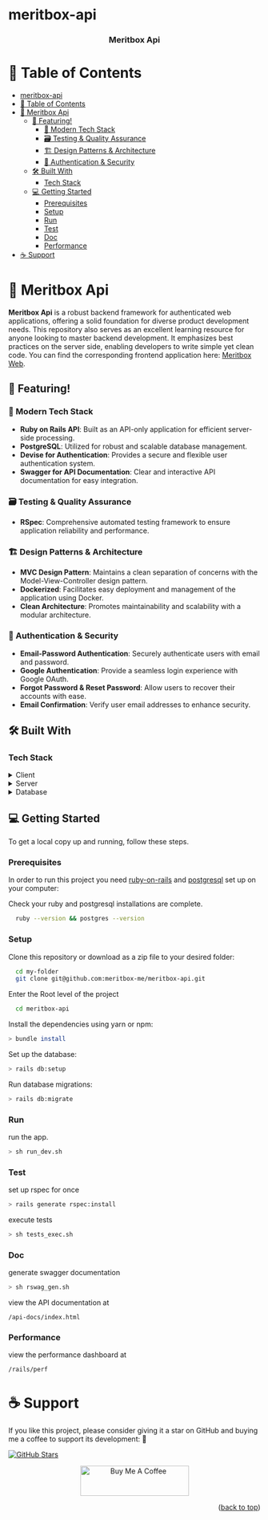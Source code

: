 # meritbox-api

<a name="readme-top"></a>

<div align="center">
  <h3><b>Meritbox Api</b></h3>
</div>

<!-- TABLE OF CONTENTS -->

# 📗 Table of Contents

- [meritbox-api](#meritbox-api)
- [📗 Table of Contents](#-table-of-contents)
- [📖 Meritbox Api ](#-meritbox-api-)
  - [🚀 Featuring!](#-featuring)
    - [🌟 Modern Tech Stack](#-modern-tech-stack)
    - [🗃️ Testing \& Quality Assurance](#️-testing--quality-assurance)
    - [🏗️ Design Patterns \& Architecture](#️-design-patterns--architecture)
    - [🔐 Authentication \& Security](#-authentication--security)
  - [🛠 Built With ](#-built-with-)
    - [Tech Stack ](#tech-stack-)
  - [💻 Getting Started ](#-getting-started-)
    - [Prerequisites](#prerequisites)
    - [Setup](#setup)
    - [Run](#run)
    - [Test](#test)
    - [Doc](#doc)
    - [Performance](#performance)
- [☕ Support ](#-support-)

<!-- PROJECT DESCRIPTION -->

# 📖 Meritbox Api <a name="about-project"></a>

**Meritbox Api** is a robust backend framework for authenticated web applications, offering a solid foundation for diverse product development needs. This repository also serves as an excellent learning resource for anyone looking to master backend development. It emphasizes best practices on the server side, enabling developers to write simple yet clean code. You can find the corresponding frontend application here: [Meritbox Web](https://github.com/rex-9/meritbox-me-web).

## 🚀 Featuring!

### 🌟 Modern Tech Stack

- **Ruby on Rails API**: Built as an API-only application for efficient server-side processing.
- **PostgreSQL**: Utilized for robust and scalable database management.
- **Devise for Authentication**: Provides a secure and flexible user authentication system.
- **Swagger for API Documentation**: Clear and interactive API documentation for easy integration.

### 🗃️ Testing & Quality Assurance

- **RSpec**: Comprehensive automated testing framework to ensure application reliability and performance.

### 🏗️ Design Patterns & Architecture

- **MVC Design Pattern**: Maintains a clean separation of concerns with the Model-View-Controller design pattern.
- **Dockerized**: Facilitates easy deployment and management of the application using Docker.
- **Clean Architecture**: Promotes maintainability and scalability with a modular architecture.

### 🔐 Authentication & Security

- **Email-Password Authentication**: Securely authenticate users with email and password.
- **Google Authentication**: Provide a seamless login experience with Google OAuth.
- **Forgot Password & Reset Password**: Allow users to recover their accounts with ease.
- **Email Confirmation**: Verify user email addresses to enhance security.

## 🛠 Built With <a name="built-with"></a>

### Tech Stack <a name="tech-stack"></a>

<details>
  <summary>Client</summary>
  <ul>
    <li><a href="https://react.dev/">React</a></li>
    <li><a href="https://tailwindcss.com/">TailwindCSS</a></li>
    <li><a href="https://www.typescriptlang.org/">TypeScript</a></li>
    <li><a href="https://vitejs.dev/">Vite</a></li>
  </ul>
</details>

<details>
  <summary>Server</summary>
  <ul>
    <li><a href="https://rubyonrails.org/">Ruby on Rails</a></li>
    <li><a href="https://rubygems.org/gems/devise/">Devise</a></li>
    <li><a href="https://redis.io/">Redis</a></li>
  </ul>
</details>

<details>
<summary>Database</summary>
  <ul>
    <li><a href="https://www.postgresql.org/">PostgreSQL</a></li>
  </ul>
</details>

<!-- GETTING STARTED -->

## 💻 Getting Started <a name="getting-started"></a>

To get a local copy up and running, follow these steps.

### Prerequisites

In order to run this project you need [ruby-on-rails](https://www.ruby-lang.org/en/downloads/) and [postgresql](https://www.postgresql.org/) set up on your computer:

Check your ruby and postgresql installations are complete.

```sh
  ruby --version && postgres --version
```

### Setup

Clone this repository or download as a zip file to your desired folder:

```sh
  cd my-folder
  git clone git@github.com:meritbox-me/meritbox-api.git
```

Enter the Root level of the project

```sh
  cd meritbox-api
```

Install the dependencies using yarn or npm:

```sh
> bundle install
```

Set up the database:

```sh
> rails db:setup
```

Run database migrations:

```sh
> rails db:migrate
```

### Run

run the app.

```sh
> sh run_dev.sh
```

### Test

set up rspec for once

```sh
> rails generate rspec:install
```

execute tests

```sh
> sh tests_exec.sh
```

### Doc

generate swagger documentation

```sh
> sh rswag_gen.sh
```

view the API documentation at

`/api-docs/index.html`

### Performance

view the performance dashboard at

`/rails/perf`

# ☕ Support <a name="support"></a>

If you like this project, please consider giving it a star on GitHub and buying me a coffee to support its development: 🌟

[![GitHub Stars](https://img.shields.io/github/stars/rex-9/meritbox-api.svg?style=social&label=Star)](https://github.com/rex-9/meritbox-api)

<div align="center">
  <a href="https://buymeacoffee.com/rex9" target="_blank">
    <img src="https://cdn.buymeacoffee.com/buttons/v2/default-yellow.png" alt="Buy Me A Coffee" style="height: 60px !important;width: 217px !important;" >
  </a>
</div>

<p align="right">(<a href="#readme-top">back to top</a>)</p>
